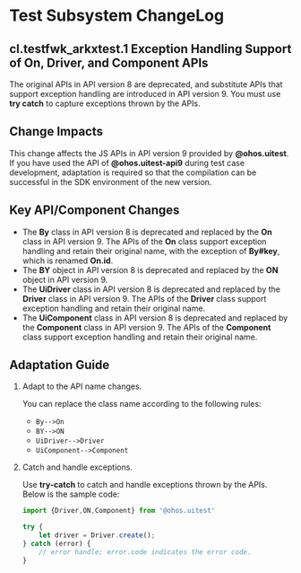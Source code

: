 # Test Subsystem ChangeLog

## cl.testfwk_arkxtest.1 Exception Handling Support of On, Driver, and Component APIs

The original APIs in API version 8 are deprecated, and substitute APIs that support exception handling are introduced in API version 9. You must use **try catch** to capture exceptions thrown by the APIs.

## Change Impacts

This change affects the JS APIs in API version 9 provided by **@ohos.uitest**. If you have used the API of **@ohos.uitest-api9** during test case development, adaptation is required so that the compilation can be successful in the SDK environment of the new version.

## Key API/Component Changes

- The **By** class in API version 8 is deprecated and replaced by the **On** class in API version 9. The APIs of the **On** class support exception handling and retain their original name, with the exception of **By#key**, which is renamed **On.id**.
- The **BY** object in API version 8 is deprecated and replaced by the **ON** object in API version 9.
- The **UiDriver** class in API version 8 is deprecated and replaced by the **Driver** class in API version 9. The APIs of the **Driver** class support exception handling and retain their original name.
- The **UiComponent** class in API version 8 is deprecated and replaced by the **Component** class in API version 9. The APIs of the **Component** class support exception handling and retain their original name.

## Adaptation Guide

1. Adapt to the API name changes.

   You can replace the class name according to the following rules:

   - `By-->On`
   - `BY-->ON`
   - `UiDriver-->Driver`
   - `UiComponent-->Component`

2. Catch and handle exceptions.

   Use **try-catch** to catch and handle exceptions thrown by the APIs. Below is the sample code:

   ```typescript
   import {Driver,ON,Component} from '@ohos.uitest'
   
   try {
       let driver = Driver.create();
   } catch (error) {
       // error handle; error.code indicates the error code.
   }
   ```
